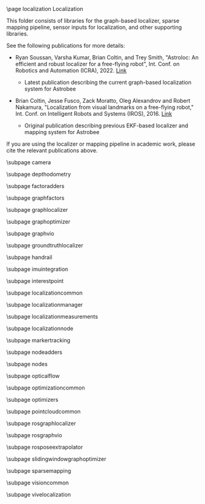 \page localization Localization

This folder consists of libraries for the graph-based localizer, sparse mapping pipeline, sensor inputs for localization, and other supporting libraries. 

See the following publications for more details:
* Ryan Soussan, Varsha Kumar, Brian Coltin, and Trey Smith, "Astroloc: An efficient and robust localizer for a free-flying robot", Int. Conf. on Robotics and Automation (ICRA), 2022. [Link](https://ieeexplore.ieee.org/stamp/stamp.jsp?tp=&arnumber=9811919 "Link")
  * Latest publication describing the current graph-based localization system for Astrobee

* Brian Coltin, Jesse Fusco, Zack Moratto, Oleg Alexandrov and Robert Nakamura, "Localization from visual landmarks on a free-flying robot," Int. Conf. on Intelligent Robots and Systems (IROS), 2016. [Link](https://ieeexplore.ieee.org/stamp/stamp.jsp?tp=&arnumber=7759644 "Link")
  * Original publication describing previous EKF-based localizer and mapping system for Astrobee

If you are using the localizer or mapping pipeline in academic work, please cite the relevant publications above.

\subpage camera

\subpage depthodometry

\subpage factoradders 

\subpage graphfactors

\subpage graphlocalizer

\subpage graphoptimizer

\subpage graphvio

\subpage groundtruthlocalizer

\subpage handrail

\subpage imuintegration

\subpage interestpoint

\subpage localizationcommon

\subpage localizationmanager

\subpage localizationmeasurements

\subpage localizationnode

\subpage markertracking

\subpage nodeadders

\subpage nodes

\subpage opticalflow

\subpage optimizationcommon 

\subpage optimizers 

\subpage pointcloudcommon 

\subpage rosgraphlocalizer 

\subpage rosgraphvio 

\subpage rosposeextrapolator 

\subpage slidingwindowgraphoptimizer 

\subpage sparsemapping

\subpage visioncommon 

\subpage vivelocalization
